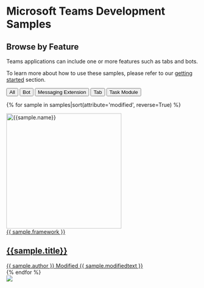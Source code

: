 # Microsoft Teams Development Samples
## Browse by Feature

Teams applications can include one or more features such as tabs and bots.

To learn more about how to use these samples, please refer to our [getting started](../gettingstarted/index.md) section.

 <div class="well">
  <div class="button-group filters-button-group">
    <button class="button is-checked" data-filter="*">All</button>
    <button class="button" data-filter="[data-facet*='bot']" title="Solution contains a chatbot">Bot</button>
    <button class="button" data-filter="[data-facet*='msgext']" title="Solution contains one or more messaging extensions">Messaging Extension</button>
    <button class="button" data-filter="[data-facet*='tab']" title="Solution contains one or more tabs">Tab</button>
    <button class="button" data-filter="[data-facet*='taskmodule']" title="Solution contains one or more taks modules">Task Module</button>
  </div>
</div>

<div class="grid">

{% for sample in samples|sort(attribute='modified', reverse=True) %}

<div class="sample-item" data-facet="{{sample.features}}" data-modified="{{sample.modified}}" data-title="{{ sample.title }}"  data-thumbnail="{{sample.thumbnail}}">
  <div class="sample">
    <div class="sample-video"><i class="ms-Icon ms-Icon--VideoSolid" aria-hidden="true"></i></div>
    <div class="sample-img">
      <a class="sample-link"
        href="{{sample.url}}"
        title="{{sample.summary}}">
        <picture>
          <img src="../../img/thumbnails/{{ sample.name }}.png" width="302" alt="{{sample.name}}" data-fullsize="{{sample.thumbnail}}" data-orig="../../img/thumbnails/{{ sample.name }}.png"/>
        </picture>
      </a>
    </div>
  </div>
      <a href="{{sample.url}}"
      title="{{ sample.summary }}">
<span class="location" title="Framework: {{sample.framework}}">{{ sample.framework }}</span>
  <h2 class="name">
      {{sample.title}}</h2>
      <div class="sample-activity">
  <span class="author" title="{{ sample.author }}">{{ sample.author }}</span>
  <span class="modified">Modified {{ sample.modifiedtext }}</span>
  </div>
  </a>

</div>
    {% endfor %}
</div>

<img src="https://telemetry.sharepointpnp.com/teams-dev-samples/docs/samples/features" />